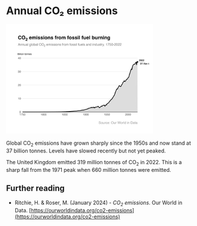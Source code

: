 # Annual CO₂ emissions

<img src="plot.jpeg" alt="Annual CO₂ emissions" width="400"/>

Global CO<sub>2</sub> emissions have grown sharply since the 1950s and now stand at 37 billion tonnes. Levels have slowed recently but not yet peaked.

The United Kingdom emitted 319 million tonnes of CO<sub>2</sub> in 2022. This is a sharp fall from the 1971 peak when 660 million tonnes were emitted.

## Further reading
- Ritchie, H. & Roser, M. (January 2024) - *CO<sub>2</sub> emissions*. Our World in Data. [https://ourworldindata.org/co2-emissions](https://ourworldindata.org/co2-emissions) 